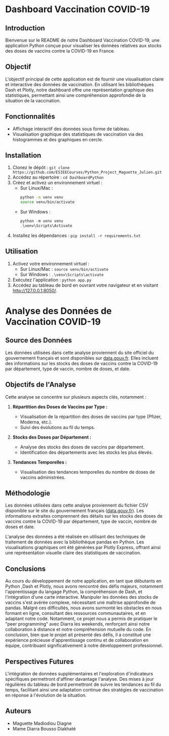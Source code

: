 # Dashboard Vaccination COVID-19

## Introduction
Bienvenue sur le README de notre Dashboard Vaccination COVID-19, une application Python conçue pour visualiser les données relatives aux stocks des doses de vaccins contre la COVID-19 en France.

## Objectif
L'objectif principal de cette application est de fournir une visualisation claire et interactive des données de vaccination. En utilisant les bibliothèques Dash et Plotly, notre dashboard offre une représentation graphique des statistiques, permettant ainsi une compréhension approfondie de la situation de la vaccination.

## Fonctionnalités
- Affichage interactif des données sous forme de tableau.
- Visualisation graphique des statistiques de vaccination via des histogrammes et des graphiques en cercle.

## Installation
1. Clonez le dépôt : `git clone https://github.com/ESIEECourses/Python_Project_Maguette_Julien.git`
2. Accédez au répertoire : `cd DashboardPython`
3. Créez et activez un environnement virtuel :
   - Sur Linux/Mac :
     ```bash
     python -m venv venv
     source venv/bin/activate
     ```
   - Sur Windows :
     ```powershell
     python -m venv venv
     .\venv\Scripts\Activate
     ```
4. Installez les dépendances : `pip install -r requirements.txt`

## Utilisation
1. Activez votre environnement virtuel :
   - Sur Linux/Mac : `source venv/bin/activate`
   - Sur Windows : `.\venv\Scripts\activate`
2. Exécutez l'application : `python app.py`
3. Accédez au tableau de bord en ouvrant votre navigateur et en visitant http://127.0.0.1:8050/.


# Analyse des Données de Vaccination COVID-19

## Source des Données
Les données utilisées dans cette analyse proviennent du site officiel du gouvernement français et sont disponibles sur [data.gouv.fr](https://www.data.gouv.fr/fr/datasets/donnees-relatives-aux-stocks-des-doses-de-vaccins-contre-la-covid-19/). Elles incluent des informations sur les stocks des doses de vaccins contre la COVID-19 par département, type de vaccin, nombre de doses, et date.

## Objectifs de l'Analyse
Cette analyse se concentre sur plusieurs aspects clés, notamment :

1. **Répartition des Doses de Vaccins par Type :**
   - Visualisation de la répartition des doses de vaccins par type (Pfizer, Moderna, etc.).
   - Suivi des évolutions au fil du temps.

2. **Stocks des Doses par Département :**
   - Analyse des stocks des doses de vaccins par département.
   - Identification des départements avec les stocks les plus élevés.

3. **Tendances Temporelles :**
   - Visualisation des tendances temporelles du nombre de doses de vaccins administrées.

## Méthodologie
Les données utilisées dans cette analyse proviennent du fichier CSV disponible sur le site du gouvernement français ([data.gouv.fr](https://www.data.gouv.fr/fr/datasets/donnees-relatives-aux-stocks-des-doses-de-vaccins-contre-la-covid-19/)). Les informations extraites comprennent des détails sur les stocks des doses de vaccins contre la COVID-19 par département, type de vaccin, nombre de doses et date.

L'analyse des données a été réalisée en utilisant des techniques de traitement de données avec la bibliothèque pandas en Python. Les visualisations graphiques ont été générées par Plotly Express, offrant ainsi une représentation visuelle claire des statistiques de vaccination.

## Conclusions
Au cours du développement de notre application, en tant que débutants en Python ,Dash et Plotly, nous avons rencontré des défis majeurs, notamment l'apprentissage du langage Python, la compréhension de Dash, et l'intégration d'une carte interactive. Manipuler les données des stocks de vaccins s'est avérée complexe, nécessitant une maîtrise approfondie de pandas. Malgré ces difficultés, nous avons surmonté les obstacles en nous formant en ligne, consultant des ressources communautaires, et en adaptant notre code. Notamment, ce projet nous a permis de pratiquer le "peer programming" avec Diarra les weekends, renforçant ainsi notre collaboration à distance et notre compréhension mutuelle du code. En conclusion, bien que le projet ait présenté des défis, il a constitué une expérience précieuse d'apprentissage continu et de collaboration en équipe, contribuant significativement à notre développement professionnel.

## Perspectives Futures
L'intégration de données supplémentaires et l'exploration d'indicateurs spécifiques permettront d'affiner davantage l'analyse. Des mises à jour régulières du tableau de bord permettront de suivre les tendances au fil du temps, facilitant ainsi une adaptation continue des stratégies de vaccination en réponse à l'évolution de la situation.

## Auteurs
- Maguette Madiodiou Diagne 
- Mame Diarra Bousso Diakhaté 
